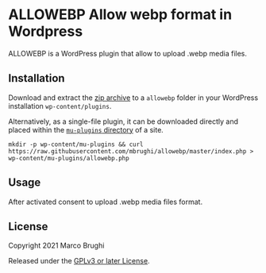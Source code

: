 # ALLOWEBP Allow webp format in Wordpress

ALLOWEBP is a WordPress plugin that allow to upload .webp media files.


## Installation

Download and extract the [zip archive](https://github.com/aduth/g-debugger/archive/master.zip) to a `allowebp` folder in your WordPress installation `wp-content/plugins`.

Alternatively, as a single-file plugin, it can be downloaded directly and placed within the [`mu-plugins` directory](https://codex.wordpress.org/Must_Use_Plugins) of a site.

```
mkdir -p wp-content/mu-plugins && curl https://raw.githubusercontent.com/mbrughi/allowebp/master/index.php > wp-content/mu-plugins/allowebp.php
```

## Usage

After activated consent to upload .webp media files format.

## License

Copyright 2021 Marco Brughi 

Released under the [GPLv3 or later License](https://www.gnu.org/licenses/gpl-3.0.html).
